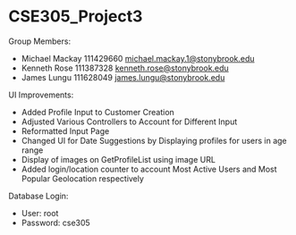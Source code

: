 # CSE305_Project3

Group Members:

* Michael Mackay  111429660   michael.mackay.1@stonybrook.edu
* Kenneth Rose    111387328   kenneth.rose@stonybrook.edu
* James Lungu     111628049   james.lungu@stonybrook.edu

UI Improvements:

* Added Profile Input to Customer Creation
* Adjusted Various Controllers to Account for Different Input
* Reformatted Input Page
* Changed UI for Date Suggestions by Displaying profiles for users in age range
* Display of images on GetProfileList using image URL
* Added login/location counter to account Most Active Users and Most Popular Geolocation respectively


Database Login:

* User: root
* Password: cse305
